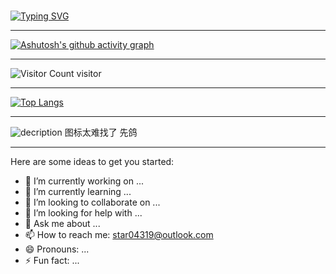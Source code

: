 ### 

[![Typing SVG](https://readme-typing-svg.demolab.com/?lines=emm...;Hello+World+!&center=true&color=#32CD32&font=Lato)](https://git.io/typing-svg)

---

[![Ashutosh's github activity graph](https://github-readme-activity-graph.vercel.app/graph?username=lxh11111&theme=xcode)](https://github.com/ashutosh00710/github-readme-activity-graph)

---

![Visitor Count](https://profile-counter.glitch.me/lxh11111/count.svg) visitor

---

[![Top Langs](https://github-readme-stats.vercel.app/api/top-langs/?username=lxh11111)](https://github.com/lxh11111/github-readme-stats)

---

![decription](https://img.shields.io/badge/Made%20with-Markdown-1f425f.svg)   图标太难找了 先鸽

---

Here are some ideas to get you started:
- 🔭 I’m currently working on ...
- 🌱 I’m currently learning ...
- 👯 I’m looking to collaborate on ...
- 🤔 I’m looking for help with ...
- 💬 Ask me about ...
- 📫 How to reach me: star04319@outlook.com
- 😄 Pronouns: ...
- ⚡ Fun fact: ...
